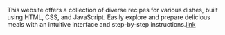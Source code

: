 This website offers a collection of diverse recipes for various dishes, built using HTML, CSS, and JavaScript. Easily explore and prepare delicious meals with an intuitive interface and step-by-step instructions.[link](https://aleem-salik.github.io/Culinary-Creations/)
